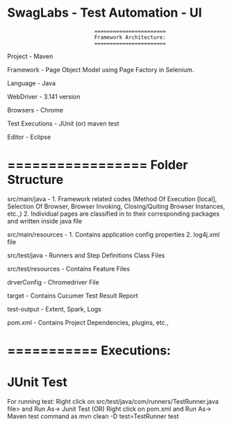 # SwagLabs - Test Automation - UI

								=======================
								Framework Architecture:
								=======================

Project - Maven

Framework - Page Object Model using Page Factory in Selenium.

Language - Java

WebDriver - 3.141 version

Browsers - Chrome

Test Executions - JUnit (or) maven test

Editor - Eclipse

=================
Folder Structure
=================

src/main/java - 1. Framework related codes (Method Of Execution [local], Selection Of Browser, Browser Invoking, Closing/Quiting Browser Instances, etc.,)
				2. Individual pages are classified in to their corresponding packages and written inside java file

src/main/resources - 1. Contains application config properties
					 2. log4j.xml file

src/test/java - Runners and Step Definitions Class Files

src/test/resources - Contains Feature Files

drverConfig - Chromedriver File

target - Contains Cucumer Test Result Report

test-output - Extent, Spark, Logs

pom.xml - Contains Project Dependencies, plugins, etc., 

===========
Executions:
=======
JUnit Test
==========
For running test:
 Right click on src/test/java/com/runners/TestRunner.java file> and Run As-> Junit Test
	(OR)
 Right click on pom.xml and Run As-> Maven test command as mvn clean -D test=TestRunner test 